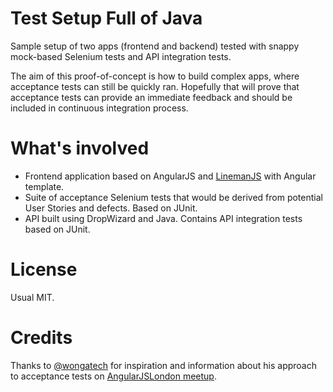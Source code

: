 # Test Setup Full of Java

Sample setup of two apps (frontend and backend) tested with snappy mock-based Selenium tests and API integration tests.

The aim of this proof-of-concept is how to build complex apps, where acceptance tests can still be quickly ran. Hopefully that will prove that acceptance tests can provide an immediate feedback and should be included in continuous integration process.

# What's involved

* Frontend application based on AngularJS and [LinemanJS](http://linemanjs.com/) with Angular template.
* Suite of acceptance Selenium tests that would be derived from potential User Stories and defects. Based on JUnit.
* API built using DropWizard and Java. Contains API integration tests based on JUnit.

# License

Usual MIT.

# Credits

Thanks to [@wongatech](https://twitter.com/wongatech) for inspiration and information about his approach to acceptance tests on [AngularJSLondon meetup](http://www.meetup.com/AngularJS-London).
